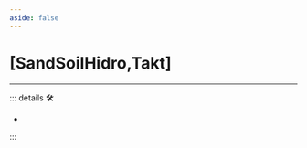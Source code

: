 ```yaml
---
aside: false
---
```

# <py>[SandSoilHidro,Takt]</py>

---

<!-- =================================================== -->
<!-- =================================================== -->
<!-- =================================================== -->
<!-- =================================================== -->
<!-- =================================================== -->
::: details 🛠

-

:::
